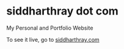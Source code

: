 # siddharthray dot com
My Personal and Portfolio Website

To see it live, go to [siddharthray.com](https://siddharthray.com)
